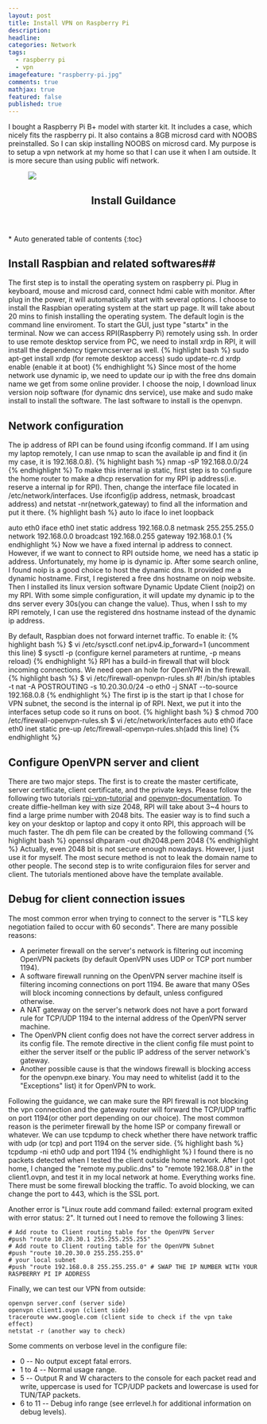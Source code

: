 ```yaml
---
layout: post
title: Install VPN on Raspberry Pi
description: 
headline: 
categories: Network
tags: 
  - raspberry pi
  - vpn
imagefeature: "raspberry-pi.jpg"
comments: true
mathjax: true
featured: false
published: true
---
```


I bought a Raspberry Pi B+ model with starter kit. It includes a case, which nicely fits the raspberry pi. It also contains a 8GB microsd card with NOOBS preinstalled. So I can skip installing NOOBS on microsd card. My purpose is to setup a vpn network at my home so that I can use it when I am outside. It is more secure than using public wifi network. 

<figure>
        <a href="{{ site.url }}/images/gallery1/b-plus.jpg"><img src="{{ site.url }}/images/gallery1/b-plus.jpg"></a>
</figure>



<section id="table-of-contents" class="toc">
  <header>
    <h1>Install Guildance</h1>
  </header>
<div id="drawer" markdown="1">
*  Auto generated table of contents
{:toc}
</div>
</section><!-- /#table-of-contents -->


## Install Raspbian and related softwares##
The first step is to install the operating system on raspberry pi. Plug in keyboard, mouse and microsd card, connect hdmi cable with monitor. After plug in the power, it will automatically start with several options. I choose to install the Raspbian operating system at the start up page. It will take about 20 mins to finish installing the operating system. The default login is the command line enviroment. To start the GUI, just type "startx" in the terminal.
Now we can access RPI(Raspberry Pi) remotely using ssh. In order to use remote desktop service from PC, we need to install xrdp in RPI, it will install the dependency tigervncserver as well.
{% highlight bash %}
sudo apt-get install xrdp (for remote desktop access) 
sudo update-rc.d xrdp enable (enable it at boot)
{% endhighlight %}
Since most of the home network use dynamic ip, we need to update our ip with the free dns domain name we get from some online provider. I choose the noip, I download linux version noip software (for dynamic dns service), use make and sudo make install to install the software. The last software to install is the openvpn.
  
## Network configuration ##
The ip address of RPI can be found using ifconfig command. If I am using my laptop remotely, I can use nmap to scan the available ip and find it (in my case, it is 192.168.0.8). 
{% highlight bash %}
nmap -sP 192.168.0.0/24
{% endhighlight %}
To make this internal ip static, first step is to configure the home router to make a dhcp reservation for my RPI ip address(i.e. reserve a internal ip for RPI). Then, change the interface file located in /etc/network/interfaces. Use ifconfig(ip address, netmask, broadcast address) and netstat -nr(network,gateway) to find all the information and put it there.
{% highlight bash %}
auto lo
iface lo inet loopback

auto eth0
iface eth0 inet static
    address 192.168.0.8
    netmask 255.255.255.0
    network 192.168.0.0
    broadcast 192.168.0.255
    gateway 192.168.0.1
{% endhighlight %}
Now we have a fixed internal ip address to connect. However, if we want to connect to RPI outside home, we need has a static ip address. Unfortunately, my home ip is dynamic ip. After some search online, I found noip is a good choice to host the dynamic dns. It provided me a dynamic hostname. First, I registered a free dns hostname on noip website. Then I installed its linux version software Dynamic Update Client (noip2) on my RPI. With some simple configuration, it will update my dynamic ip to the dns server every 30s(you can change the value). Thus, when I ssh to my RPI remotely, I can use the registered dns hostname instead of the dynamic ip address. 


By default, Raspbian does not forward internet traffic. To enable it:
{% highlight bash %}
$ vi /etc/sysctl.conf
net.ipv4.ip_forward=1 (uncomment this line)
$ sysctl -p (configure kernel parameters at runtime, -p means reload)
{% endhighlight %}
RPI has a build-in firewall that will block incoming connections. We need open an hole for OpenVPN in the firewall. 
{% highlight bash %}
$ vi /etc/firewall-openvpn-rules.sh
#! /bin/sh
iptables -t nat -A POSTROUTING -s 10.20.30.0/24 -o eth0 -j SNAT --to-source 192.168.0.8
{% endhighlight %}
The first ip is the start ip that I chose for VPN subnet, the second is the internal ip of RPI. Next, we put it into the interfaces setup code so it runs on boot.
{% highlight bash %}
$ chmod 700 /etc/firewall-openvpn-rules.sh
$ vi /etc/network/interfaces
auto eth0
iface eth0 inet static
    pre-up /etc/firewall-openvpn-rules.sh(add this line)
{% endhighlight %}



## Configure OpenVPN server and client ##
There are two major steps. The first is to create the master certificate, server certificate, client certificate, and the private keys. Please follow the following two tutorials [rpi-vpn-tutorial](http://readwrite.com/2014/04/10/raspberry-pi-vpn-tutorial-server-secure-web-browsing/) and [openvpn-documentation](https://openvpn.net/index.php/open-source/documentation/howto.html). To create diffie-hellman key with size 2048, RPI will take about 3~4 hours to find a large prime number with 2048 bits. The easier way is to find such a key on your desktop or laptop and copy it onto RPI, this approach will be much faster. The dh pem file can be created by the following command
{% highlight bash %}
openssl dhparam -out dh2048.pem 2048
{% endhighlight %}
Actually, even 2048 bit is not secure enough nowadays. However, I just use it for myself. The most secure method is not to leak the domain name to other people. 
The second step is to write configuraion files for server and client. The tutorials mentioned above have the template available.

## Debug for client connection issues ##
The most common error when trying to connect to the server is "TLS key negotiation failed to occur with 60 seconds". There are many possible reasons:

* A perimeter firewall on the server's network is filtering out incoming OpenVPN packets (by default OpenVPN uses UDP or TCP port number 1194).
* A software firewall running on the OpenVPN server machine itself is filtering incoming connections on port 1194. Be aware that many OSes will block incoming connections by default, unless configured otherwise.
* A NAT gateway on the server's network does not have a port forward rule for TCP/UDP 1194 to the internal address of the OpenVPN server machine.
* The OpenVPN client config does not have the correct server address in its config file. The remote directive in the client config file must point to either the server itself or the public IP address of the server network's gateway.
* Another possible cause is that the windows firewall is blocking access for the openvpn.exe binary. You may need to whitelist (add it to the "Exceptions" list) it for OpenVPN to work.

Following the guidance, we can make sure the RPI firewall is not blocking the vpn connection and the gateway router will forward the TCP/UDP traffic on port 1194(or other port depending on our choice). 
The most common reason is the perimeter firewall by the home ISP or company firewall or whatever. 
We can use tcpdump to check whether there have network traffic with udp (or tcp) and port 1194 on the server side.
{% highlight bash %}
tcpdump -ni eth0 udp and port 1194
{% endhighlight %}
I found there is no packets detected when I tested the client outside home network. After I got home, I changed the "remote my.public.dns" to "remote 192.168.0.8" in the client1.ovpn, and test it in my local network at home. Everything works fine. There must be some firewall blocking the traffic. To avoid blocking, we can change the port to 443, which is the SSL port. 


Another error is "Linux route add command failed: external program exited with error status: 2". It turned out I need to remove the following 3 lines:

    # Add route to Client routing table for the OpenVPN Server
    #push "route 10.20.30.1 255.255.255.255"
    # Add route to Client routing table for the OpenVPN Subnet
    #push "route 10.20.30.0 255.255.255.0"
    # your local subnet
    #push "route 192.168.0.8 255.255.255.0" # SWAP THE IP NUMBER WITH YOUR RASPBERRY PI IP ADDRESS
    

Finally, we can test our VPN from outside:

    openvpn server.conf (server side)
    openvpn client1.ovpn (client side)
    traceroute www.google.com (client side to check if the vpn take effect)
    netstat -r (another way to check)

Some comments on verbose level in the configure file:

* 0 -- No output except fatal errors.
* 1 to 4 -- Normal usage range.
* 5 -- Output R and W characters to the console for each packet read and 
write, uppercase is used for TCP/UDP packets and lowercase is used for 
TUN/TAP packets.
* 6 to 11 -- Debug info range (see errlevel.h for additional information on 
debug levels). 

